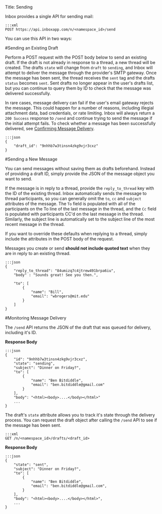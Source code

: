 Title: Sending

Inbox provides a single API for sending mail:

```
:::xml
POST https://api.inboxapp.com/n/<namespace_id>/send
```

You can use this API in two ways:

#Sending an Existing Draft

Perform a POST request with the POST body below to send an existing draft. If the draft is not already in response to a thread, a new thread will be created. The drafts `state` will change from `draft` to `sending`, and Inbox will attempt to deliver the message through the provider's SMTP gateway. Once the message has been sent, the thread receives the `sent` tag and the drafts `status` becomes `sent`. Sent drafts no longer appear in the user's drafts list, but you can continue to query them by ID to check that the message was delivered successfully.

In rare cases, message delivery can fail if the user's email gateway rejects the message. This could happen for a number of reasons, including illegial attachment data, bad credentials, or rate limiting. Inbox will always return a `200 Success` response to `/send` and continue trying to send the message if the initial attempt fails. To check whether a message has been successfully delivered, see [Confirming Message Delivery](#confirming-message-delivery).

```
:::json
{
    "draft_id": "9nhhb7w3tinsn4zkg9vjr3cxz"
}
```

#Sending a New Message

You can send messages without saving them as drafts beforehand. Instead of providing a draft ID, simply provide the JSON of the message object you want to send.

If the message is in reply to a thread, provide the `reply_to_thread` key with the ID of the existing thread. Inbox automatically sends the message to thread participants, so you can generally omit the `to`, `cc` and `subject` attributes of the message. The `To` field is populated with all of the participants on the To line of the last message in the thread, and the `Cc` field is populated with participants CC'd on the last message in the thread. Similarly, the subject line is automatically set to the subject line of the most recent message in the thread.

If you want to override these defaults when replying to a thread, simply include the attributes in the POST body of the request.

Messages you create or send __should not include quoted text__ when they are in reply to an existing thread.

```
:::json
{
    "reply_to_thread": "84umizq7c4jtrew491brpa6iu",
    "body" : "Sounds great! See you then.",

    "to": [
        {
            "name": "Bill",
            "email": "wbrogers@mit.edu"
        }
    ]
}
```

#Monitoring Message Delivery

The `/send` API returns the JSON of the draft that was queued for delivery, including it's ID.

**Response Body**

```
:::json
{
    "id": "9nhhb7w3tinsn4zkg9vjr3cxz",
    "state": "sending",
    "subject": "Dinner on Friday?",
    "to": [
        {
            "name": "Ben Bitdiddle",
            "email": "ben.bitdiddle@gmail.com"
        }
    ],
    "body": "<html><body>....</body></html>"
    ...
}
```


The draft's `state` attribute allows you to track it's state through the delivery process. You can request the draft object after calling the `/send` API to see if the message has been sent.

```
:::xml
GET /n/<namespace_id>/drafts/<draft_id>
```

**Response Body**

```
:::json
{
    "state": "sent",
    "subject": "Dinner on Friday?",
    "to": [
        {
            "name": "Ben Bitdiddle",
            "email": "ben.bitdiddle@gmail.com",
        }
    ],
    "body": "<html><body>....</body></html>",
    ...
}
```